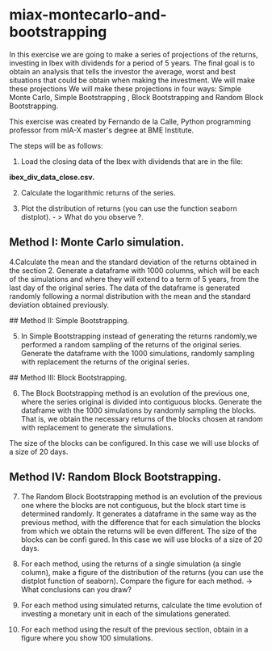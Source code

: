 # miax-montecarlo-and-bootstrapping

In this exercise we are going to make a series of projections of the returns, investing in Ibex with dividends for a period of 5 years. 
The final goal is to obtain an analysis that tells the investor the average, worst and best situations that could be obtain when making the investment. We will make these projections We will make these projections in four ways: Simple Monte Carlo, Simple Bootstrapping , Block Bootstrapping and Random Block Bootstrapping.

This exercise was created by Fernando de la Calle, Python programming professor from mIA-X master's degree at BME Institute.


The steps will be as follows:

1. Load the closing data of the Ibex with dividends that are in the file:

<b> ibex_div_data_close.csv. </b>

2. Calculate the logarithmic returns of the series.

3. Plot the distribution of returns (you can use the function seaborn distplot). - > What do you observe ?.

## Method I: Monte Carlo simulation.

4.Calculate the mean and the standard deviation of the returns obtained in the section 2.
Generate a dataframe with 1000 columns, which will be each of the simulations and where they will extend to a term of 5 years, from the last day of the
original series.
The data of the dataframe is generated randomly following a normal distribution with the mean and the standard deviation obtained previously.

## Method II: Simple Bootstrapping.

5. In Simple Bootstrapping instead of generating the returns randomly,we performed a random sampling of the returns of the original series.
Generate the dataframe with the 1000 simulations, randomly sampling with replacement the returns of the original series.

## Method III: Block Bootstrapping.

6. The Block Bootstrapping method is an evolution of the previous one, where the series original is divided into contiguous blocks.
Generate the dataframe with the 1000 simulations by randomly sampling the blocks. That is, we obtain the necessary returns of the blocks chosen at random with replacement to generate the simulations.

The size of the blocks can be configured. In this case we will use blocks of a size of 20 days.

## Method IV: Random Block Bootstrapping.

7. The Random Block Bootstrapping method is an evolution of the previous one where the blocks are not contiguous, but the block start time is determined randomly.
It generates a dataframe in the same way as the previous method, with the difference that for each simulation the blocks from which we obtain the returns will be even different.
The size of the blocks can be confi gured. In this case we will use blocks of a size of 20 days.

8. For each method, using the returns of a single simulation (a single column), make a figure of the distribution of the returns (you can use the distplot function of seaborn). Compare the figure for each method. -> What conclusions can you draw?

9. For each method using simulated returns, calculate the time evolution of investing a monetary unit in each of the simulations generated.

10. For each method using the result of the previous section, obtain in a figure where you show 100 simulations.






